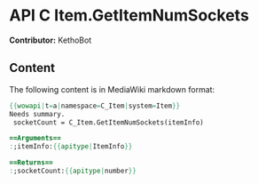 # API C Item.GetItemNumSockets

**Contributor:** KethoBot

## Content

The following content is in MediaWiki markdown format:

```mediawiki
{{wowapi|t=a|namespace=C_Item|system=Item}}
Needs summary.
 socketCount = C_Item.GetItemNumSockets(itemInfo)

==Arguments==
:;itemInfo:{{apitype|ItemInfo}}

==Returns==
:;socketCount:{{apitype|number}}
```